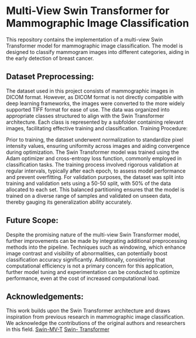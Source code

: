 <h1>Multi-View Swin Transformer for Mammographic Image Classification</h1>

This repository contains the implementation of a multi-view Swin Transformer model for mammographic image classification. The model is designed to classify mammogram images into different categories, aiding in the early detection of breast cancer.

<h2>Dataset Preprocessing:</h2>

The dataset used in this project consists of mammographic images in DICOM format. However, as DICOM format is not directly compatible with deep learning frameworks, the images were converted to the more widely supported TIFF format for ease of use.
The data was organized into appropriate classes structured to align with the Swin Transformer architecture. Each class is represented by a subfolder containing relevant images, facilitating effective training and classification.
Training Procedure:

Prior to training, the dataset underwent normalization to standardize pixel intensity values, ensuring uniformity across images and aiding convergence during optimization.
The Swin Transformer model was trained using the Adam optimizer and cross-entropy loss function, commonly employed in classification tasks.
The training process involved rigorous validation at regular intervals, typically after each epoch, to assess model performance and prevent overfitting.
For validation purposes, the dataset was split into training and validation sets using a 50-50 split, with 50% of the data allocated to each set. This balanced partitioning ensures that the model is trained on a diverse range of samples and validated on unseen data, thereby gauging its generalization ability accurately.

<h2>Future Scope:</h2>

Despite the promising nature of the multi-view Swin Transformer model, further improvements can be made by integrating additional preprocessing methods into the pipeline. Techniques such as windowing, which enhance image contrast and visibility of abnormalities, can potentially boost classification accuracy significantly.
Additionally, considering that computational efficiency is not a primary concern for this application, further model tuning and experimentation can be conducted to optimize performance, even at the cost of increased computational load.

<h2>Acknowledgements:</h2>

This work builds upon the Swin Transformer architecture and draws inspiration from previous research in mammographic image classification. We acknowledge the contributions of the original authors and researchers in this field.
[Swin-MV-T](https://arxiv.org/html/2402.16298v1)
[Swin- Transformer](https://github.com/microsoft/Swin-Transformer)

